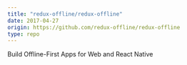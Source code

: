 ```yaml
---
title: "redux-offline/redux-offline"
date: 2017-04-27
origin: https://github.com/redux-offline/redux-offline
type: repo
---
```


Build Offline-First Apps for Web and React Native